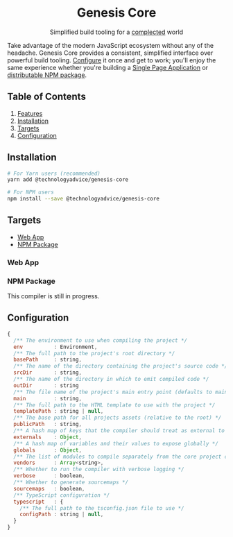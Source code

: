 <div align="center">
  <h1>Genesis Core</h1>
  <p>Simplified build tooling for a <a href="https://github.com/matthiasn/talk-transcripts/blob/master/Hickey_Rich/SimpleMadeEasy.md">complected</a> world</p>
</div>

Take advantage of the modern JavaScript ecosystem without any of the headache. Genesis Core provides a consistent, simplified interface over powerful build tooling. [Configure](#configuration) it once and get to work; you'll enjoy the same experience whether you're building a [Single Page Application](#web-app) or [distributable NPM package](#npm-package).

## Table of Contents
1. [Features](#features)
1. [Installation](#installation)
1. [Targets](#usage)
1. [Configuration](#configuration)

## Installation

```bash
# For Yarn users (recommended)
yarn add @technologyadvice/genesis-core

# For NPM users
npm install --save @technologyadvice/genesis-core
```

## Targets
* [Web App](#web-app)
* [NPM Package](#npm-package)

### Web App

### NPM Package

This compiler is still in progress.

## Configuration

```js
{
  /** The environment to use when compiling the project */
  env          : Environment,
  /** The full path to the project's root directory */
  basePath     : string,
  /** The name of the directory containing the project's source code */
  srcDir       : string,
  /** The name of the directory in which to emit compiled code */
  outDir       : string
  /** The file name of the project's main entry point (defaults to main.js) */
  main         : string,
  /** The full path to the HTML template to use with the project */
  templatePath : string | null,
  /** The base path for all projects assets (relative to the root) */
  publicPath   : string,
  /** A hash map of keys that the compiler should treat as external to the project */
  externals    : Object,
  /** A hash map of variables and their values to expose globally */
  globals      : Object,
  /** The list of modules to compile separately from the core project code */
  vendors      : Array<string>,
  /** Whether to run the compiler with verbose logging */
  verbose      : boolean,
  /** Whether to generate sourcemaps */
  sourcemaps   : boolean,
  /** TypeScript configuration */
  typescript   : {
    /** The full path to the tsconfig.json file to use */
    configPath : string | null,
  }
}
```